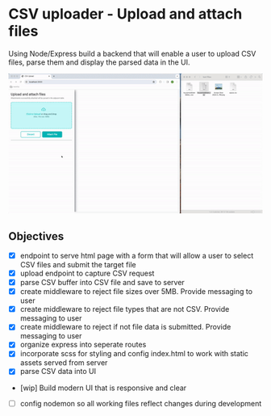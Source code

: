 # CSV uploader - Upload and attach files

Using Node/Express build a backend that will enable a user to upload CSV files, parse them and display the parsed data in the UI.

![screen capture of implementation](./READMEassets/demo.gif)

## Objectives

- [x] endpoint to serve html page with a form that will allow a user to select CSV files and submit the target file
- [x] upload endpoint to capture CSV request
- [x] parse CSV buffer into CSV file and save to server
- [x] create middleware to reject file sizes over 5MB. Provide messaging to user
- [x] create middleware to reject file types that are not CSV. Provide messaging to user
- [x] create middleware to reject if not file data is submitted. Provide messaging to user
- [x] organize express into seperate routes
- [x] incorporate scss for styling and config index.html to work with static assets served from server
- [x] parse CSV data into UI
- [wip] Build modern UI that is responsive and clear
- [ ] config nodemon so all working files reflect changes during development
